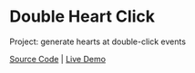 # Double Heart Click

Project: generate hearts at double-click events

[Source Code](./README.md) | [Live Demo](https://josephgattuso.github.io/js-projects/double-heart-click/index)
